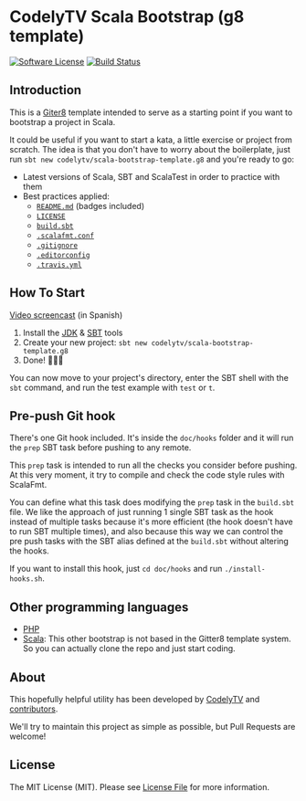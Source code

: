# CodelyTV Scala Bootstrap (g8 template)
 
[![Software License][ico-license]][link-license]
[![Build Status][ico-travis]][link-travis]
 
## Introduction 

This is a [Giter8][g8] template intended to serve as a starting point if you want to bootstrap a project in Scala.
 
It could be useful if you want to start a kata, a little exercise or project from scratch. The idea is that you don't have to worry about the boilerplate, just run `sbt new codelytv/scala-bootstrap-template.g8` and you're ready to go:
* Latest versions of Scala, SBT and ScalaTest in order to practice with them
* Best practices applied:
  * [`README.md`][link-readme] (badges included)
  * [`LICENSE`][link-license]
  * [`build.sbt`][link-build-sbt]
  * [`.scalafmt.conf`][link-scalafmt-config]
  * [`.gitignore`][link-gitignore]
  * [`.editorconfig`][link-editorconfig]
  * [`.travis.yml`][link-travis-yml]

## How To Start

[Video screencast](http://codely.tv/screencasts/scala-sbt-new/) (in Spanish) 

1. Install the [JDK](http://www.oracle.com/technetwork/java/javase/downloads/jdk8-downloads-2133151.html) & [SBT](http://www.scala-sbt.org/) tools
2. Create your new project: `sbt new codelytv/scala-bootstrap-template.g8`
3. Done! 🎉🦄🌈

You can now move to your project's directory, enter the SBT shell with the `sbt` command, and run the test example with `test` or `t`.

## Pre-push Git hook

There's one Git hook included. It's inside the `doc/hooks` folder and it will run the `prep` SBT task before pushing to any remote.

This `prep` task is intended to run all the checks you consider before pushing. At this very moment, it try to compile and check the code style rules with ScalaFmt.
 
You can define what this task does modifying the `prep` task in the `build.sbt` file. We like the approach of just running 1 single SBT task as the hook instead of multiple tasks because it's more efficient (the hook doesn't have to run SBT multiple times), and also because this way we can control the pre push tasks with the SBT alias defined at the `build.sbt` without altering the hooks.
 
If you want to install this hook, just `cd doc/hooks` and run `./install-hooks.sh`.

## Other programming languages

* [PHP](https://github.com/CodelyTV/php-bootstrap)
* [Scala](https://github.com/CodelyTV/scala_bootstrap): This other bootstrap is not based in the Gitter8 template system. So you can actually clone the repo and just start coding.

## About

This hopefully helpful utility has been developed by [CodelyTV][link-author] and [contributors][link-contributors].

We'll try to maintain this project as simple as possible, but Pull Requests are welcome!

## License

The MIT License (MIT). Please see [License File][link-license] for more information.

[ico-license]: https://img.shields.io/badge/license-MIT-brightgreen.svg?style=flat-square
[ico-travis]: https://img.shields.io/travis/CodelyTV/scala_bootstrap/master.svg?style=flat-square

[g8]: http://www.foundweekends.org/giter8/
[link-license]: LICENSE
[link-travis]: https://travis-ci.org/CodelyTV/scala_bootstrap
[link-readme]: README.md
[link-build-sbt]: blob/master/src/main/g8/build.sbt
[link-scalafmt-config]: blob/master/src/main/g8/.scalafmt.conf
[link-gitignore]: blob/master/src/main/g8/.gitignore
[link-editorconfig]: blob/master/src/main/g8/.editorconfig
[link-travis-yml]: blob/master/src/main/g8/.travis.yml
[link-author]: https://github.com/CodelyTV
[link-contributors]: ../../contributors

